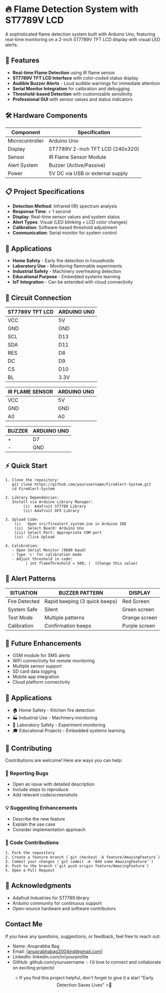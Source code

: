 # 🔥 Flame Detection System with ST7789V LCD


A sophisticated flame detection system built with Arduino Uno, featuring real-time monitoring on a 2-inch ST7789V TFT LCD display with visual LED alerts.

## 🚀 Features

- **Real-time Flame Detection** using IR flame sensor
- **ST7789V TFT LCD Interface** with color-coded status display
- **Audible Buzzer Alerts** - Loud audible warnings for immediate attention
- **Serial Monitor Integration** for calibration and debugging
- **Threshold-based Detection** with customizable sensitivity
- **Professional GUI** with sensor values and status indicators

## 🛠️ Hardware Components

| Component | Specification |
|-----------|---------------|
| Microcontroller | Arduino Uno |
| Display | ST7789V 2-inch TFT LCD (240x320) |
| Sensor | IR Flame Sensor Module |
| Alert System | Buzzer (Active/Passive) |
| Power | 5V DC via USB or external supply |

## 📋 Project Specifications

- **Detection Method**: Infrared (IR) spectrum analysis
- **Response Time**: < 1 second
- **Display**: Real-time sensor values and system status
- **Alert Types**: Visual (LED blinking + LCD color changes)
- **Calibration**: Software-based threshold adjustment
- **Communication**: Serial monitor for system control

## 🎯 Applications

- **Home Safety** - Early fire detection in households
- **Laboratory Use** - Monitoring flammable experiments
- **Industrial Safety** - Machinery overheating detection
- **Educational Purpose** - Embedded systems learning
- **IoT Integration** - Can be extended with cloud connectivity

## 🔌 Circuit Connection


| ST7789V TFT LCD | ARDUINO UNO |
|-----------|---------------|
| VCC | 5V |
| GND | GND |
| SCL | D13 |
| SDA | D11 |
| RES | D8 |
| DC | D9 |
| CS | D10 |
| BL | 3.3V |

| IR FLAME SENSOR | ARDUINO UNO |
|-----------|---------------|
| VCC | 5V |
| GND | GND |
| A0 | A0 |

| BUZZER | ARDUINO UNO |
|-----------|---------------|
| + | D7 |
| - | GND |

## ⚡ Quick Start
    1. Clone the repository:
       git clone https://github.com/yourusername/FireAlert-System.git
       cd FireAlert-System

    2. Library Dependencies:
       Install via Arduino Library Manager:
            (i)  Adafruit ST7789 Library
            (ii) Adafruit GFX Library

    3. Upload Code:
        (i)   Open src/firealert_system.ino in Arduino IDE
        (ii)  Select Board: Arduino Uno
        (iii) Select Port: Appropriate COM port
        (iv)  Click Upload

    4. Calibration:
       - Open Serial Monitor (9600 baud)
       - Type 'c' for calibration mode
       - Adjust threshold in code:
             | int flameThreshold = 500; |  (Change this value)

## 🚨 Alert Patterns
| SITUATION | BUZZER PATTERN | DISPLAY |
|-----------|---------------|---------------|
| Fire Detected | Rapid beeping (3 quick beeps) | Red Screen |
| System Safe | Silent | Green screen |
| Test Mode | Multiple patterns | Orange screen |
| Calibration | Confirmation beeps | 	Purple screen |

## 🚀 Future Enhancements
   - GSM module for SMS alerts
   - WiFi connectivity for remote monitoring
   - Multiple sensor support
   - SD card data logging
   - Mobile app integration
   - Cloud platform connectivity  

## 🎯 Applications
   - 🏠 Home Safety - Kitchen fire detection
   - 🏭 Industrial Use - Machinery monitoring
   - 🔬 Laboratory Safety - Experiment monitoring
   - 🎓 Educational Projects - Embedded systems learning
## 🤝 Contributing

Contributions are welcome! Here are ways you can help:

### 🐛 Reporting Bugs
- Open an issue with detailed description
- Include steps to reproduce
- Add relevant code/screenshots

### 💡 Suggesting Enhancements
- Describe the new feature
- Explain the use case
- Consider implementation approach

### 🔧 Code Contributions
    1. Fork the repository
    2. Create a feature branch (`git checkout -b feature/AmazingFeature`)
    3. Commit your changes (`git commit -m 'Add some AmazingFeature'`)
    4. Push to the branch (`git push origin feature/AmazingFeature`)
    5. Open a Pull Request

## 🙏 Acknowledgments
     
- Adafruit Industries for ST7789 library
- Arduino community for continuous support
- Open-source hardware and software contributors


## Contact Me
If you have any questions, suggestions, or feedback, feel free to reach out:

 - Name: Anuprabha Bag
 - Email: [anuprabhabag2004ind@gmail.com]
 - LinkedIn: linkedin.com/in/yourprofile
 - GitHub: github.com/yourusername
💡 I’d love to connect and collaborate on exciting projects!

<div align="center">

⭐ If you find this project helpful, don't forget to give it a star!
"Early Detection Saves Lives" 🔥🚨

</div>

